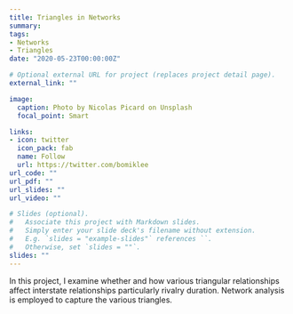 ```yaml
---
title: Triangles in Networks
summary: 
tags:
- Networks
- Triangles
date: "2020-05-23T00:00:00Z"

# Optional external URL for project (replaces project detail page).
external_link: ""

image:
  caption: Photo by Nicolas Picard on Unsplash
  focal_point: Smart

links:
- icon: twitter
  icon_pack: fab
  name: Follow
  url: https://twitter.com/bomiklee
url_code: ""
url_pdf: ""
url_slides: ""
url_video: ""

# Slides (optional).
#   Associate this project with Markdown slides.
#   Simply enter your slide deck's filename without extension.
#   E.g. `slides = "example-slides"` references ``.
#   Otherwise, set `slides = ""`.
slides: ""
---
```


In this project, I examine whether and how various triangular relationships affect interstate relationships particularly rivalry duration. Network analysis is employed to capture the various triangles. 
